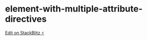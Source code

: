# element-with-multiple-attribute-directives

[Edit on StackBlitz ⚡️](https://stackblitz.com/edit/element-with-multiple-attribute-directives)